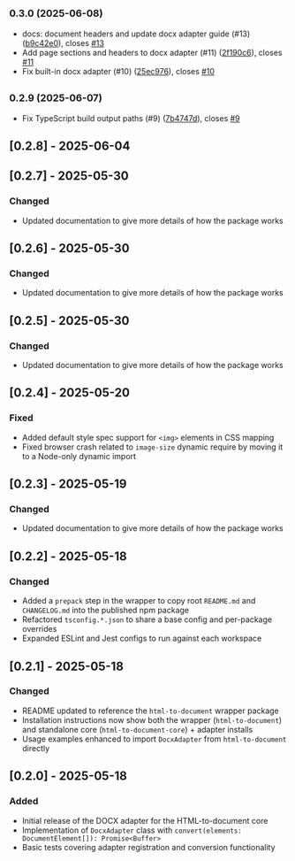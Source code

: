 ## <small>0.3.0 (2025-06-08)</small>

* docs: document headers and update docx adapter guide (#13) ([b9c42e0](https://github.com/ChipiKaf/html-to-document/commit/b9c42e0)), closes [#13](https://github.com/ChipiKaf/html-to-document/issues/13)
* Add page sections and headers to docx adapter (#11) ([2f190c6](https://github.com/ChipiKaf/html-to-document/commit/2f190c6)), closes [#11](https://github.com/ChipiKaf/html-to-document/issues/11)
* Fix built-in docx adapter (#10) ([25ec976](https://github.com/ChipiKaf/html-to-document/commit/25ec976)), closes [#10](https://github.com/ChipiKaf/html-to-document/issues/10)

## <small>0.2.9 (2025-06-07)</small>

* Fix TypeScript build output paths (#9) ([7b4747d](https://github.com/ChipiKaf/html-to-document/commit/7b4747d)), closes [#9](https://github.com/ChipiKaf/html-to-document/issues/9)

## [0.2.8] - 2025-06-04

## [0.2.7] - 2025-05-30
### Changed
- Updated documentation to give more details of how the package works

## [0.2.6] - 2025-05-30
### Changed
- Updated documentation to give more details of how the package works

## [0.2.5] - 2025-05-30
### Changed
- Updated documentation to give more details of how the package works

## [0.2.4] - 2025-05-20

### Fixed

- Added default style spec support for `<img>` elements in CSS mapping
- Fixed browser crash related to `image-size` dynamic require by moving it to a Node-only dynamic import

## [0.2.3] - 2025-05-19

### Changed

- Updated documentation to give more details of how the package works

## [0.2.2] - 2025-05-18

### Changed

- Added a `prepack` step in the wrapper to copy root `README.md` and `CHANGELOG.md` into the published npm package
- Refactored `tsconfig.*.json` to share a base config and per-package overrides
- Expanded ESLint and Jest configs to run against each workspace

## [0.2.1] - 2025-05-18

### Changed

- README updated to reference the `html-to-document` wrapper package
- Installation instructions now show both the wrapper (`html-to-document`) and standalone core (`html-to-document-core`) + adapter installs
- Usage examples enhanced to import `DocxAdapter` from `html-to-document` directly

## [0.2.0] - 2025-05-18

### Added

- Initial release of the DOCX adapter for the HTML-to-document core
- Implementation of `DocxAdapter` class with `convert(elements: DocumentElement[]): Promise<Buffer>`
- Basic tests covering adapter registration and conversion functionality
